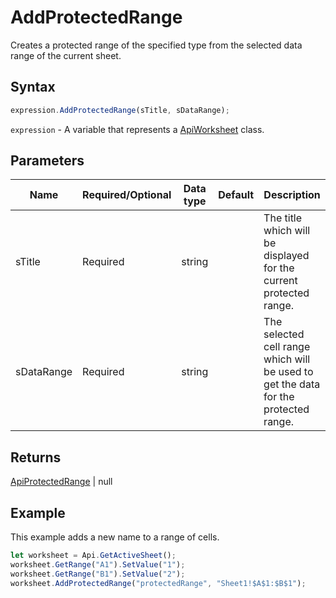 # AddProtectedRange

Creates a protected range of the specified type from the selected data range of the current sheet.

## Syntax

```javascript
expression.AddProtectedRange(sTitle, sDataRange);
```

`expression` - A variable that represents a [ApiWorksheet](../ApiWorksheet.md) class.

## Parameters

| **Name** | **Required/Optional** | **Data type** | **Default** | **Description** |
| ------------- | ------------- | ------------- | ------------- | ------------- |
| sTitle | Required | string |  | The title which will be displayed for the current protected range. |
| sDataRange | Required | string |  | The selected cell range which will be used to get the data for the protected range. |

## Returns

[ApiProtectedRange](../../ApiProtectedRange/ApiProtectedRange.md) \| null

## Example

This example adds a new name to a range of cells.

```javascript editor-
let worksheet = Api.GetActiveSheet();
worksheet.GetRange("A1").SetValue("1");
worksheet.GetRange("B1").SetValue("2");
worksheet.AddProtectedRange("protectedRange", "Sheet1!$A$1:$B$1");
```
